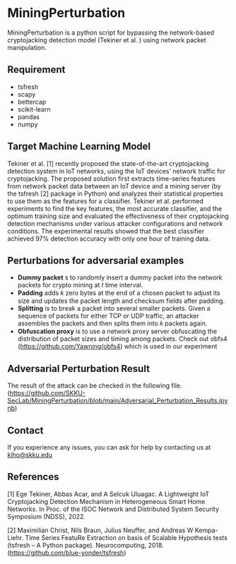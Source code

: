 # MiningPerturbation
MiningPerturbation is a python script for bypassing the network-based cryptojacking detection model (Tekiner et al. ) using network packet manipulation.


## Requirement
- tsfresh
- scapy
- bettercap
- scikit-learn
- pandas
- numpy

## Target Machine Learning Model
Tekiner et al. [1] recently proposed the state-of-the-art cryptojacking detection system in IoT networks, using the IoT devices’ network traffic for cryptojacking. The proposed solution first extracts time-series features from network packet data between an IoT device and a mining server (by the tsfresh [2] package in Python) and analyzes their statistical properties to use them as the features for a classifier. Tekiner et al. performed experiments to find the key features, the most accurate classifier, and the optimum training size and evaluated the effectiveness of their cryptojacking detection mechanisms under various attacker configurations and network
conditions. The experimental results showed that the best classifier achieved 97% detection accuracy with only one hour of training data.

## Perturbations for adversarial examples
- **Dummy packet** s to randomly insert a dummy packet into the network packets for crypto mining at 𝑡 time interval.
- **Padding** adds 𝑘 zero bytes at the end of a chosen packet to adjust its size and updates the packet length and checksum fields after padding.
- **Splitting** is to break a packet into several smaller packets. Given a sequence of packets for either TCP or UDP traffic, an attacker assembles the packets and then splits them into 𝑘 packets again.
- **Obfuscation proxy** is to use a network proxy server obfuscating the distribution of packet sizes and timing among packets. Check out obfs4 (https://github.com/Yawning/obfs4) which is used in our experiment

## Adversarial Perturbation Result
The result of the attack can be checked in the following file. (https://github.com/SKKU-SecLab/MiningPerturbation/blob/main/Adversarial_Perturbation_Results.ipynb)

## Contact
If you experience any issues, you can ask for help by contacting us at kiho@skku.edu

## References
[1] Ege Tekiner, Abbas Acar, and A Selcuk Uluagac. A Lightweight IoT Cryptojacking Detection Mechanism in Heterogeneous Smart Home Networks. In Proc. of the ISOC Network and Distributed System Security Symposium (NDSS), 2022.

[2] Maximilian Christ, Nils Braun, Julius Neuffer, and Andreas W Kempa-Liehr. Time Series FeatuRe Extraction on basis of Scalable Hypothesis tests (tsfresh – A Python package). Neurocomputing, 2018. (https://github.com/blue-yonder/tsfresh)
